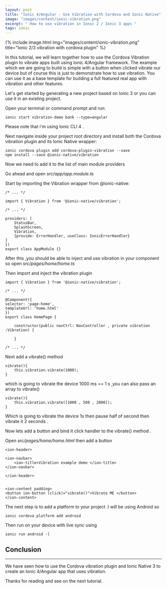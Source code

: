 ```yaml
---
layout: post
title: "Ionic 4/Angular - Use Vibration with Cordova and Ionic Native"
image: "images/content/ionic-vibration.png"
excerpt: " How to use vibration in Ionic 2 / Ionic 3 apps " 
tags: ionic 
---
```


{% include image.html 
    img="images/content/ionic-vibration.png" 
    title="Ionic 2/3 vibration with cordova plugin" 
%}

In this tutorial, we will learn together how to use the Cordova Vibration plugin to vibrate apps built 
using Ionic 4/Angular framework. The example which we are going to build is simple with a button when clicked 
vibrate our device but of course this is just to demonstrate how to use vibration. You can use it as a 
base template for building a full featured real app with vibration and other features.

Let's get started by generating a new project based on Ionic 3 or you can use it in an existing project.

Open  your terminal or command prompt and run: 

    ionic start vibration-demo bank --type=angular

<div class="note">
Please note that i'm using Ionic CLI 4 .
</div>    

Next navigate inside your project root directory and install both the Cordova vibration plugin and its 
Ionic Native wrapper:

    ionic cordova plugin add cordova-plugin-vibration --save 
    npm install --save @ionic-native/vibration

Now we need to add it to the list of main module providers

Go ahead and open <em>src/app/app.module.ts</em> 

Start by importing the Vibration wrapper from @ionic-native:

    /* ... */

    import { Vibration } from '@ionic-native/vibration';
    
    /* ... */

    providers: [
        StatusBar,
        SplashScreen,
        Vibration,
        {provide: ErrorHandler, useClass: IonicErrorHandler}
    ]
    })
    export class AppModule {}


After this ,you should be able to inject and use vibration in your component so open <em>src/pages/home/home.ts</em>

Then import and inject the vibration plugin 

    import { Vibration } from '@ionic-native/vibration';
    
    /* ... */
    
    @Component({
    selector: 'page-home',
    templateUrl: 'home.html'
    })
    export class HomePage {
    
        constructor(public navCtrl: NavController , private vibration :Vibration) {

        }
    
    /* ... */

Next add a vibrate() method 

    vibrate(){
        this.vibration.vibrate(1000);
    }

which is going to vibrate the device 1000 ms == 1 s ,you can also pass an array to vibrate()

    vibrate(){
        this.vibration.vibrate([1000 , 500 , 2000]);
    }

Which is going to vibrate the device 1s then pause half of second then vibrate it 2 seconds .

Now lets add a button and bind it click handler to the vibrate() method .

Open <em>src/pages/home/home.html</em> then add a button 

    <ion-header>

    <ion-navbar>
        <ion-title>Vibration example demo </ion-title>
    </ion-navbar>

    </ion-header>


    <ion-content padding>
    <button ion-button (click)="vibrate()">Vibrate ME </button>
    </ion-content>    


The next step is to add a platform to your project .I will be using Android so 

    ionic cordova platform add android 

Then run on your device with live sync using 

    ionic run android -l 

Conclusion 
-------------------
-------------------

We have seen how to use the Cordova vibration plugin and Ionic Native 3 to create an Ionic 4/Angular app that 
uses vibration.

Thanks for reading and see on the next tutorial.
        